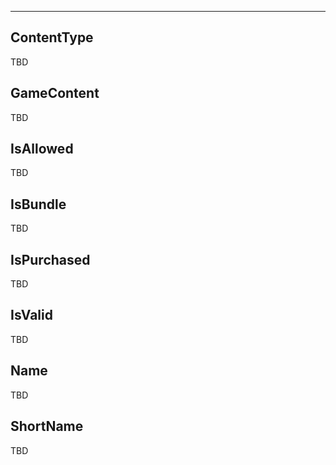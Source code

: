 ___

## ContentType

TBD

## GameContent

TBD

## IsAllowed

TBD

## IsBundle

TBD

## IsPurchased

TBD

## IsValid

TBD

## Name

TBD

## ShortName

TBD